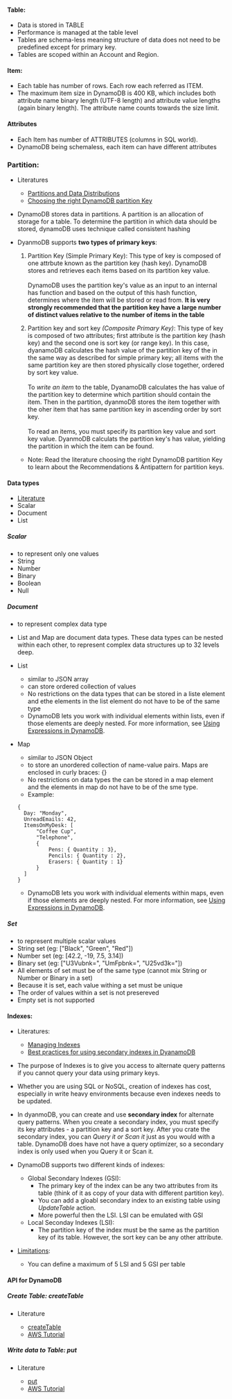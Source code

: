 #### Table:

- Data is stored in TABLE
- Performance is managed at the table level
- Tables are schema-less meaning structure of data does not need to be predefined except for primary key.
- Tables are scoped within an Account and Region.

#### Item:

- Each table has number of rows. Each row each referred as ITEM.
- The maximum item size in DynamoDB is 400 KB, which includes both attribute name binary length (UTF-8 length) and attribute value lengths (again binary length). The attribute name counts towards the size limit.

#### Attributes

- Each Item has number of ATTRIBUTES (columns in SQL world).
- DynamoDB being schemaless, each item can have different attributes

### Partition:

- Literatures

  - [Partitions and Data Distributions](https://docs.aws.amazon.com/amazondynamodb/latest/developerguide/HowItWorks.Partitions.html)
  - [Choosing the right DynamoDB partition Key](https://aws.amazon.com/blogs/database/choosing-the-right-DynamoDB-partition-key/)

- DynamoDB stores data in partitions. A partition is an allocation of storage for a table. To determine the partition in which data should be stored, dynamoDB uses technique called consistent hashing

- DyanmoDB supports **two types of primary keys**:

  1. Partition Key (Simple Primary Key): This type of key is composed of one attrbute known as the partition key (hash key). DynamoDB stores and retrieves each items based on its partition key value. <br/> <br/> DynamoDB uses the partition key's value as an input to an internal has function and based on the output of this hash function, determines where the item will be stored or read from. **It is very strongly recommended that the partition key have a large number of distinct values relative to the number of items in the table**

  2. Partition key and sort key _(Composite Primary Key)_: This type of key is composed of two attributes; first attribute is the partition key (hash key) and the second one is sort key (or range key). In this case, dyanamoDB calculates the hash value of the partition key of the in the same way as described for simple primary key; all items with the same partition key are then stored physically close together, ordered by sort key value.<br/> <br/> To _write an item_ to the table, DyanamoDB calculates the has value of the partition key to determine which partition should contain the item. Then in the partition, dyanmoDB stores the item together with the oher item that has same partition key in ascending order by sort key. <br/><br/> To read an items, you must specify its partition key value and sort key value. DyanmoDB calculats the partition key's has value, yielding the partition in which the item can be found.

  - Note: Read the literature choosing the right DynamoDB partition Key to learn about the Recommendations & Antipattern for partition keys.

#### Data types

- [Literature](https://docs.aws.amazon.com/amazondynamodb/latest/developerguide/HowItWorks.NamingRulesDataTypes.html#HowItWorks.DataTypes)
- Scalar
- Document
- List

##### **Scalar**

- to represent only one values
- String
- Number
- Binary
- Boolean
- Null

##### **Document**

- to represent complex data type
- List and Map are document data types. These data types can be nested within each other, to represent complex data structures up to 32 levels deep.

- List

  - similar to JSON array
  - can store ordered collection of values
  - No restrictions on the data types that can be stored in a liste element and ethe elements in the list element do not have to be of the same type
  - DynamoDB lets you work with individual elements within lists, even if those elements are deeply nested. For more information, see [Using Expressions in DynamoDB](https://docs.aws.amazon.com/amazondynamodb/latest/developerguide/Expressions.html).

- Map
  - similar to JSON Object
  - to store an unordered collection of name-value pairs. Maps are enclosed in curly braces: {}
  - No restrictions on data types the can be stored in a map element and the elements in map do not have to be of the sme type.
  - Example:
  ```
  {
    Day: "Monday",
    UnreadEmails: 42,
    ItemsOnMyDesk: [
        "Coffee Cup",
        "Telephone",
        {
            Pens: { Quantity : 3},
            Pencils: { Quantity : 2},
            Erasers: { Quantity : 1}
        }
    ]
  }
  ```
  - DynamoDB lets you work with individual elements within maps, even if those elements are deeply nested. For more information, see [Using Expressions in DynamoDB](https://docs.aws.amazon.com/amazondynamodb/latest/developerguide/Expressions.html).

##### **Set**

- to represent multiple scalar values
- String set (eg: ["Black", "Green", "Red"])
- Number set (eg: [42.2, -19, 7.5, 3.14])
- Binary set (eg: ["U3Vubnk=", "UmFpbnk=", "U25vd3k="])
- All elements of set must be of the same type (cannot mix String or Number or Binary in a set)
- Because it is set, each value withing a set must be unique
- The order of values within a set is not presereved
- Empty set is not supported

#### Indexes:

- Literatures:

  - [Managing Indexes](https://docs.aws.amazon.com/amazondynamodb/latest/developerguide/SQLtoNoSQL.Indexes.html)
  - [Best practices for using secondary indexes in DyanamoDB](https://docs.aws.amazon.com/amazondynamodb/latest/developerguide/bp-indexes.html)

- The purpose of Indexes is to give you access to alternate query patterns if you cannot query your data using primary keys.
- Whether you are using SQL or NoSQL, creation of indexes has cost, especially in write heavy environments because even indexes needs to be updated.
- In dyanmoDB, you can create and use **secondary index** for alternate query patterns. When you create a secondary index, you must specify its key attributes - a partition key and a sort key. After you crate the secondary index, you can _Query it or Scan it_ just as you would with a table. DynamoDB does have not have a query optimizer, so a secondary index is only used when you Query it or Scan it.
- DynamoDB supports two different kinds of indexes:

  - Global Secondary Indexes (GSI):
    - The primary key of the index can be any two attributes from its table (think of it as copy of your data with different partition key).
    - You can add a gloabl secondary index to an existing table using _UpdateTable_ action.
    - More powerful then the LSI. LSI can be emulated with GSI
  - Local Seconday Indexes (LSI):
    - The partition key of the index must be the same as the partition key of its table. However, the sort key can be any other attribute.

- [Limitations](https://docs.aws.amazon.com/amazondynamodb/latest/developerguide/Limits.html#limits-secondary-indexes):
  - You can define a maximum of 5 LSI and 5 GSI per table

#### API for DynamoDB

##### Create Table: createTable

- Literature

  - [createTable](https://docs.aws.amazon.com/amazondynamodb/latest/developerguide/SQLtoNoSQL.CreateTable.html)
  - [AWS Tutorial](https://docs.aws.amazon.com/amazondynamodb/latest/developerguide/GettingStarted.NodeJs.01.html)

##### Write data to Table: put

- Literature

  - [put](https://docs.aws.amazon.com/amazondynamodb/latest/developerguide/SQLtoNoSQL.WriteData.html)
  - [AWS Tutorial](https://docs.aws.amazon.com/amazondynamodb/latest/developerguide/GettingStarted.NodeJs.02.html)
